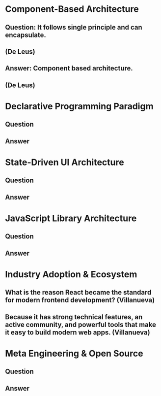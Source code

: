 # Component-Based Architecture

## Question: It follows single principle and can encapsulate.
## (De Leus)

## Answer: Component based architecture.
## (De Leus)




# Declarative Programming Paradigm

## Question

## Answer




# State-Driven UI Architecture

## Question

## Answer




# JavaScript Library Architecture

## Question

## Answer




# Industry Adoption & Ecosystem

## What is the reason React became the standard for modern frontend development? (Villanueva)

## Because it has strong technical features, an active community, and powerful tools that make it easy to build modern web apps. (Villanueva)




# Meta Engineering & Open Source

## Question

## Answer


